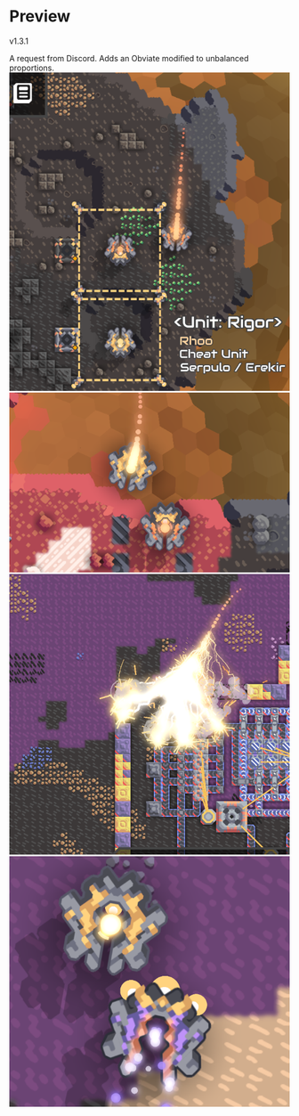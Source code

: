 # Preview
v1.3.1

A request from Discord. Adds an Obviate modified to unbalanced proportions.
![Test Image 1](preview1.png)
![Test Image 2](preview2.png)
![Test Image 3](preview3.png)
![Test Image 4](preview4.png)